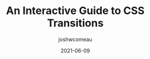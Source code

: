 ---
author: joshwcomeau
date: 2021-06-09
layout: post.njk
tags:
  - article
  - css
  - transitions
target_url: https://www.joshwcomeau.com/animation/css-transitions/
title: An Interactive Guide to CSS Transitions
---